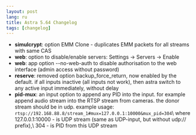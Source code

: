 ```yaml
---
layout: post
lang: ru
title: Astra 5.64 Changelog
tags: [changelog]
---
```


- **simulcrypt**: option EMM Clone - duplicates EMM packets for all streams with same CAS
- **web**: option to disable/enable servers: Settings -> Servers -> Enable
- **web**: app option --no-web-auth to disable authorisation to the web interface (admin access without password)
- **reserve**: removed option backup_force_return, now enabled by the default. if all inputs inactive (all inputs not work), then astra switch to any active input immediately, without delay
- **pid-mux**: an input option to append any PID into the input. for example append audio stream into the RTSP stream from cameras. the donor stream should be in udp. example usage: `rtsp://192.168.88.8/stream_1#mux=127.0.0.1:10000&mux_pid=304`\\
  where 127.0.0.1:10000 - is UDP stream (same as UDP-input, but without udp:// prefix),\\
  304 - is PID from this UDP stream
